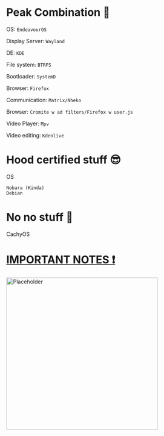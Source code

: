 # Peak Combination 👑

OS: `EndeavourOS`

Display Server: `Wayland`

DE: `KDE`

File system: `BTRFS`

Bootloader: `SystemD`

Browser: `Firefox`

Communication: `Matrix/Nheko`

Browser: `Cromite w ad filters/Firefox w user.js`

Video Player: `Mpv`

Video editing: `Kdenlive`

# Hood certified stuff 😎

OS
```
Nobara (Kinda)
Debian
```

# No no stuff 💩
CachyOS

# [IMPORTANT NOTES ❗](https://github.com/Twig6943/dotfiles/tree/main/Notes)

<img src="https://avatars.githubusercontent.com/u/119701717" alt="Placeholder" width="400"/>
